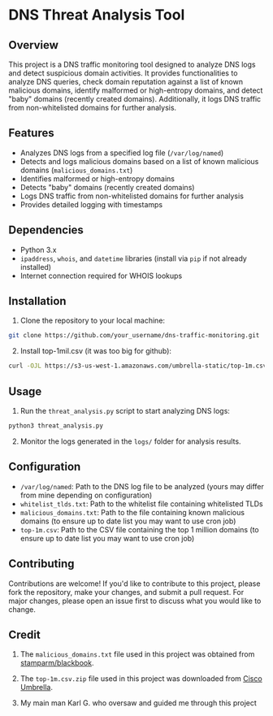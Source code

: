 # DNS Threat Analysis Tool

## Overview

This project is a DNS traffic monitoring tool designed to analyze DNS logs and detect suspicious domain activities. It provides functionalities to analyze DNS queries, check domain reputation against a list of known malicious domains, identify malformed or high-entropy domains, and detect "baby" domains (recently created domains). Additionally, it logs DNS traffic from non-whitelisted domains for further analysis.

## Features

- Analyzes DNS logs from a specified log file (`/var/log/named`)
- Detects and logs malicious domains based on a list of known malicious domains (`malicious_domains.txt`)
- Identifies malformed or high-entropy domains
- Detects "baby" domains (recently created domains)
- Logs DNS traffic from non-whitelisted domains for further analysis
- Provides detailed logging with timestamps

## Dependencies

- Python 3.x
- `ipaddress`, `whois`, and `datetime` libraries (install via `pip` if not already installed)
- Internet connection required for WHOIS lookups

## Installation

1. Clone the repository to your local machine:

```bash
git clone https://github.com/your_username/dns-traffic-monitoring.git
```

2. Install top-1mil.csv (it was too big for github):

```bash
curl -OJL https://s3-us-west-1.amazonaws.com/umbrella-static/top-1m.csv.zip
```

## Usage

1. Run the `threat_analysis.py` script to start analyzing DNS logs:

```bash
python3 threat_analysis.py
```

2. Monitor the logs generated in the `logs/` folder for analysis results.

## Configuration

- `/var/log/named`: Path to the DNS log file to be analyzed (yours may differ from mine depending on configuration)
- `whitelist_tlds.txt`: Path to the whitelist file containing whitelisted TLDs
- `malicious_domains.txt`: Path to the file containing known malicious domains (to ensure up to date list you may want to use cron job)
- `top-1m.csv`: Path to the CSV file containing the top 1 million domains (to ensure up to date list you may want to use cron job)

## Contributing

Contributions are welcome! If you'd like to contribute to this project, please fork the repository, make your changes, and submit a pull request. For major changes, please open an issue first to discuss what you would like to change.

## Credit

1. The `malicious_domains.txt` file used in this project was obtained from [stamparm/blackbook](https://github.com/stamparm/blackbook).

2. The `top-1m.csv.zip` file used in this project was downloaded from [Cisco Umbrella](https://s3-us-west-1.amazonaws.com/umbrella-static/top-1m.csv.zip).

3. My main man Karl G. who oversaw and guided me through this project
